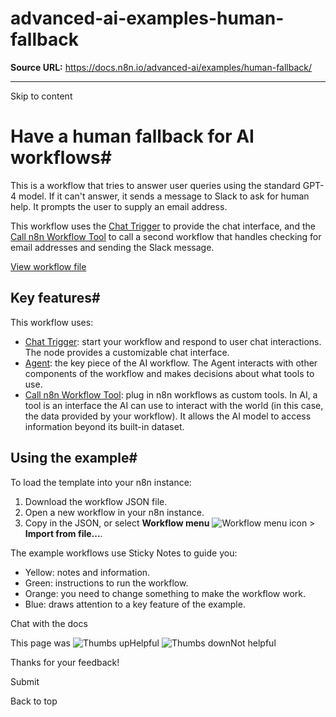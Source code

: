 # advanced-ai-examples-human-fallback

**Source URL:** https://docs.n8n.io/advanced-ai/examples/human-fallback/

---

Skip to content 

[ ](https://github.com/n8n-io/n8n-docs/edit/main/docs/advanced-ai/examples/human-fallback.md "Edit this page")

# Have a human fallback for AI workflows#

This is a workflow that tries to answer user queries using the standard GPT-4 model. If it can't answer, it sends a message to Slack to ask for human help. It prompts the user to supply an email address.

This workflow uses the [Chat Trigger](../../../integrations/builtin/core-nodes/n8n-nodes-langchain.chattrigger/) to provide the chat interface, and the [Call n8n Workflow Tool](../../../integrations/builtin/cluster-nodes/sub-nodes/n8n-nodes-langchain.toolworkflow/) to call a second workflow that handles checking for email addresses and sending the Slack message. 

[View workflow file](/_workflows/advanced-ai/examples/ask_a_human.json)

## Key features#

This workflow uses:

  * [Chat Trigger](../../../integrations/builtin/core-nodes/n8n-nodes-langchain.chattrigger/): start your workflow and respond to user chat interactions. The node provides a customizable chat interface.
  * [Agent](../../../integrations/builtin/cluster-nodes/root-nodes/n8n-nodes-langchain.agent/): the key piece of the AI workflow. The Agent interacts with other components of the workflow and makes decisions about what tools to use.
  * [Call n8n Workflow Tool](../../../integrations/builtin/cluster-nodes/sub-nodes/n8n-nodes-langchain.toolworkflow/): plug in n8n workflows as custom tools. In AI, a tool is an interface the AI can use to interact with the world (in this case, the data provided by your workflow). It allows the AI model to access information beyond its built-in dataset.



## Using the example#

To load the template into your n8n instance:

  1. Download the workflow JSON file.
  2. Open a new workflow in your n8n instance.
  3. Copy in the JSON, or select **Workflow menu** ![Workflow menu icon](../../../_images/common-icons/three-dots-horizontal.png) > **Import from file...**.



The example workflows use Sticky Notes to guide you:

  * Yellow: notes and information.
  * Green: instructions to run the workflow.
  * Orange: you need to change something to make the workflow work.
  * Blue: draws attention to a key feature of the example.



Chat with the docs

This page was ![Thumbs up](/_images/assets/thumb_up.png)Helpful  ![Thumbs down](/_images/assets/thumb_down.png)Not helpful 

Thanks for your feedback! 

Submit 

Back to top